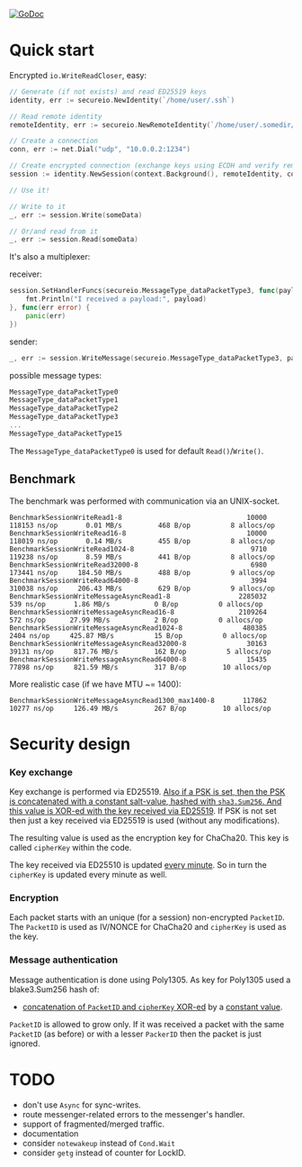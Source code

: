 [![GoDoc](https://godoc.org/github.com/xaionaro-go/secureio?status.svg)](https://godoc.org/github.com/xaionaro-go/secureio)

# Quick start

Encrypted `io.WriteReadCloser`, easy:

```go
// Generate (if not exists) and read ED25519 keys 
identity, err := secureio.NewIdentity(`/home/user/.ssh`)

// Read remote identity 
remoteIdentity, err := secureio.NewRemoteIdentity(`/home/user/.somedir/remote.pubkey`)

// Create a connection
conn, err := net.Dial("udp", "10.0.0.2:1234")

// Create encrypted connection (exchange keys using ECDH and verify remote side by Curve25519 signature).
session := identity.NewSession(context.Background(), remoteIdentity, conn, someLogger)

// Use it!

// Write to it
_, err := session.Write(someData)

// Or/and read from it
_, err := session.Read(someData)
```

It's also a multiplexer:

receiver:
```go
session.SetHandlerFuncs(secureio.MessageType_dataPacketType3, func(payload []byte) {
    fmt.Println("I received a payload:", payload)
}, func(err error) {
    panic(err)
})
```

sender:
```go
_, err := session.WriteMessage(secureio.MessageType_dataPacketType3, payload)
```

possible message types:
```go
MessageType_dataPacketType0
MessageType_dataPacketType1
MessageType_dataPacketType2
MessageType_dataPacketType3
...
MessageType_dataPacketType15
```
The `MessageType_dataPacketType0` is used for default `Read()`/`Write()`.

## Benchmark

The benchmark was performed with communication via an UNIX-socket.
```
BenchmarkSessionWriteRead1-8                          	   10000	    118153 ns/op	   0.01 MB/s	     468 B/op	       8 allocs/op
BenchmarkSessionWriteRead16-8                         	   10000	    118019 ns/op	   0.14 MB/s	     455 B/op	       8 allocs/op
BenchmarkSessionWriteRead1024-8                       	    9710	    119238 ns/op	   8.59 MB/s	     441 B/op	       8 allocs/op
BenchmarkSessionWriteRead32000-8                      	    6980	    173441 ns/op	 184.50 MB/s	     488 B/op	       9 allocs/op
BenchmarkSessionWriteRead64000-8                      	    3994	    310038 ns/op	 206.43 MB/s	     629 B/op	       9 allocs/op
BenchmarkSessionWriteMessageAsyncRead1-8              	 2285032	       539 ns/op	   1.86 MB/s	       0 B/op	       0 allocs/op
BenchmarkSessionWriteMessageAsyncRead16-8             	 2109264	       572 ns/op	  27.99 MB/s	       2 B/op	       0 allocs/op
BenchmarkSessionWriteMessageAsyncRead1024-8           	  480385	      2404 ns/op	 425.87 MB/s	      15 B/op	       0 allocs/op
BenchmarkSessionWriteMessageAsyncRead32000-8          	   30163	     39131 ns/op	 817.76 MB/s	     162 B/op	       5 allocs/op
BenchmarkSessionWriteMessageAsyncRead64000-8          	   15435	     77898 ns/op	 821.59 MB/s	     317 B/op	      10 allocs/op
```
More realistic case (if we have MTU ~= 1400):
```
BenchmarkSessionWriteMessageAsyncRead1300_max1400-8   	  117862	     10277 ns/op	 126.49 MB/s	     267 B/op	      10 allocs/op
```

# Security design

### Key exchange

Key exchange is performed via ED25519. [Also if a PSK is set, then
the PSK is concatenated with a constant salt-value, hashed with
`sha3.Sum256`. And this value is XOR-ed with the key received
via ED25519](https://github.com/xaionaro-go/secureio/blob/ccd4d864545620b5483c88df91491817e4f0a442/key_exchanger.go#L111).
If PSK is not set then just a key received via ED25519 is used
(without any modifications).

The resulting value is used as the encryption key for ChaCha20.
This key is called `cipherKey` within the code.

The key received via ED25510 is updated [every minute](https://github.com/xaionaro-go/secureio/blob/ccd4d864545620b5483c88df91491817e4f0a442/key_exchanger.go#L18).
So in turn the `cipherKey` is updated every minute as well.

### Encryption

Each packet starts with an unique (for a session) non-encrypted
`PacketID`. The `PacketID` is used as IV/NONCE for ChaCha20 and
`cipherKey` is used as the key.

### Message authentication 

Message authentication is done using Poly1305. As key for Poly1305
used a blake3.Sum256 hash of:
 - [concatenation of `PacketID` and `cipherKey` XOR-ed](https://github.com/xaionaro-go/secureio/blob/ccd4d864545620b5483c88df91491817e4f0a442/message.go#L267) by a [constant value](https://github.com/xaionaro-go/secureio/blob/ccd4d864545620b5483c88df91491817e4f0a442/message.go#L40).

`PacketID` is allowed to grow only. If it was received a packet
with the same `PacketID` (as before) or with a lesser `PackerID` then the packet
is just ignored.

# TODO

* don't use `Async` for sync-writes.
* route messenger-related errors to the messenger's handler.
* support of fragmented/merged traffic.
* documentation
* consider `notewakeup` instead of `Cond.Wait`
* consider `getg` instead of counter for LockID.

